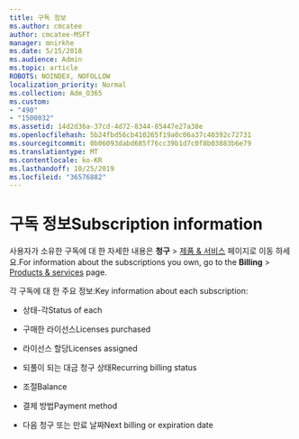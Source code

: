 ```yaml
---
title: 구독 정보
ms.author: cmcatee
author: cmcatee-MSFT
manager: mnirkhe
ms.date: 5/15/2018
ms.audience: Admin
ms.topic: article
ROBOTS: NOINDEX, NOFOLLOW
localization_priority: Normal
ms.collection: Adm_O365
ms.custom:
- "490"
- "1500032"
ms.assetid: 14d2d36a-37cd-4d72-8344-85447e27a38e
ms.openlocfilehash: 5b24fbd56cb410265f19a0c06a37c40392c72731
ms.sourcegitcommit: 0b06093dabd685f76cc39b1d7c0f8b03883b6e79
ms.translationtype: MT
ms.contentlocale: ko-KR
ms.lasthandoff: 10/25/2019
ms.locfileid: "36576882"
---
```

# <a name="subscription-information"></a><span data-ttu-id="33d63-102">구독 정보</span><span class="sxs-lookup"><span data-stu-id="33d63-102">Subscription information</span></span>

<span data-ttu-id="33d63-103">사용자가 소유한 구독에 대 한 자세한 내용은 **청구** \> [제품 & 서비스](https://go.microsoft.com/fwlink/p/?linkid=842054) 페이지로 이동 하세요.</span><span class="sxs-lookup"><span data-stu-id="33d63-103">For information about the subscriptions you own, go to the **Billing** \> [Products & services](https://go.microsoft.com/fwlink/p/?linkid=842054) page.</span></span>
  
<span data-ttu-id="33d63-104">각 구독에 대 한 주요 정보:</span><span class="sxs-lookup"><span data-stu-id="33d63-104">Key information about each subscription:</span></span>
  
- <span data-ttu-id="33d63-105">상태-각</span><span class="sxs-lookup"><span data-stu-id="33d63-105">Status of each</span></span>

- <span data-ttu-id="33d63-106">구매한 라이선스</span><span class="sxs-lookup"><span data-stu-id="33d63-106">Licenses purchased</span></span>

- <span data-ttu-id="33d63-107">라이선스 할당</span><span class="sxs-lookup"><span data-stu-id="33d63-107">Licenses assigned</span></span>

- <span data-ttu-id="33d63-108">되풀이 되는 대금 청구 상태</span><span class="sxs-lookup"><span data-stu-id="33d63-108">Recurring billing status</span></span>

- <span data-ttu-id="33d63-109">조절</span><span class="sxs-lookup"><span data-stu-id="33d63-109">Balance</span></span>

- <span data-ttu-id="33d63-110">결제 방법</span><span class="sxs-lookup"><span data-stu-id="33d63-110">Payment method</span></span>

- <span data-ttu-id="33d63-111">다음 청구 또는 만료 날짜</span><span class="sxs-lookup"><span data-stu-id="33d63-111">Next billing or expiration date</span></span>